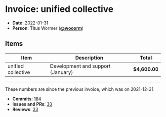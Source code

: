 # Invoice: unified collective

* **Date**: 2022-01-31
* **Person**: Titus Wormer ([**@wooorm**](https://github.com/wooorm))

## Items

| Item               | Description                       | Total         |
| ------------------ | --------------------------------- | ------------- |
| unified collective | Development and support (January) | **$4,600.00** |

***

These numbers are since the previous invoice, which was on 2021-12-31.

* **Commits**: [184](https://github.com/search?q=author%3Awooorm+committer-date%3A%222021-12-31..2022-01-31%22)
* **Issues and PRs**: [33](https://github.com/search?q=author%3Awooorm+created%3A%222021-12-31..2022-01-31%22)
* **Reviews**: [33](https://github.com/search?q=reviewed-by%3Awooorm+created%3A%222021-12-31..2022-01-31%22)
